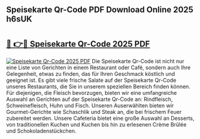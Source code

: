 ## Speisekarte Qr-Code PDF Download Online 2025 h6sUK

# <h2><a href="http://gc8adm.nevu.top/?p=Speisekarte+Qr-Code">🔗 👉🔴 Speisekarte Qr-Code 2025 PDF</a></h2>

[![Speisekarte Qr-Code 2025 PDF](https://i.imgur.com/dBaPXMq.png)](http://gc8adm.nevu.top/?p=Speisekarte+Qr-Code)
Die Speisekarte Qr-Code ist nicht nur eine Liste von Gerichten in einem Restaurant oder Café, sondern auch Ihre Gelegenheit, etwas zu finden, das für Ihren Geschmack köstlich und geeignet ist. Es gibt viele frische Salate auf der Speisekarte Qr-Code unseres Restaurants, die Sie in unserem speziellen Bereich finden können. Für diejenigen, die Fleisch bevorzugen, bieten wir eine umfangreiche Auswahl an Gerichten auf der Speisekarte Qr-Code an: Rindfleisch, Schweinefleisch, Huhn und Fisch. Unseren Auserwählten bieten wir Gourmet-Gerichte wie Schaschlik und Steak an, die bei frischem Feuer zubereitet werden. Unsere Cafeteria bietet eine große Auswahl an Desserts, von traditionellen Kuchen und Kuchen bis hin zu erlesenen Crème Brûlée und Schokoladenstückchen.
